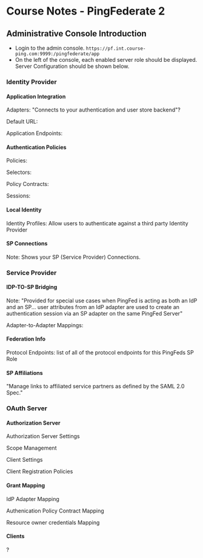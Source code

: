 # Course Notes - PingFederate 2

## Administrative Console Introduction

* Login to the admin console. `https://pf.int.course-ping.com:9999:/pingfederate/app`
* On the left of the console, each enabled server role should be displayed. Server Configuration should be shown below.

### Identity Provider

#### Application Integration

Adapters: "Connects to your authentication and user store backend"?

Default URL:

Application Endpoints:

#### Authentication Policies

Policies:

Selectors:

Policy Contracts:

Sessions:

#### Local Identity

Identity Profiles: Allow users to authenticate against a third party Identity Provider

#### SP Connections

Note: Shows your SP \(Service Provider\) Connections.

### Service Provider

#### IDP-TO-SP Bridging

Note: "Provided for special use cases when PingFed is acting as both an IdP and an SP... user attributes from an IdP adapter are used to create an authentication session via an SP adapter on the same PingFed Server"

Adapter-to-Adapter Mappings: 

#### Federation Info

Protocol Endpoints: list of all of the protocol endpoints for this PingFeds SP Role

#### SP Affiliations

"Manage links to affiliated service partners as defined by the SAML 2.0 Spec."

### OAuth Server

#### Authorization Server

Authorization Server Settings

Scope Management

Client Settings

Client Registration Policies

#### Grant Mapping

IdP Adapter Mapping

Authenication Policy Contract Mapping

Resource owner credentials Mapping

#### Clients

?

  








